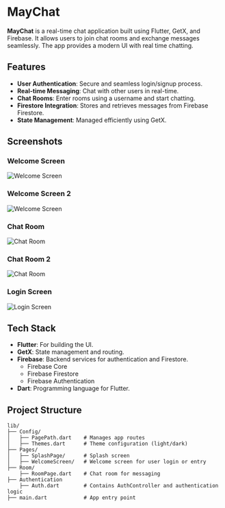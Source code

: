 # MayChat

**MayChat** is a real-time chat application built using Flutter, GetX, and Firebase. It allows users to join chat rooms and exchange messages seamlessly. The app provides a modern UI with real time chatting.

## Features

- **User Authentication**: Secure and seamless login/signup process.
- **Real-time Messaging**: Chat with other users in real-time.
- **Chat Rooms**: Enter rooms using a username and start chatting.
- **Firestore Integration**: Stores and retrieves messages from Firebase Firestore.
- **State Management**: Managed efficiently using GetX.

## Screenshots

### Welcome Screen
![Welcome Screen](screenshots/welcome_screen.png)

### Welcome Screen 2
![Welcome Screen](screenshots/welcome_screen2.png)

### Chat Room
![Chat Room](lib/screenshots/chat_room.png)

### Chat Room 2
![Chat Room](lib/screenshots/chat_room2.png)

### Login Screen
![Login Screen](lib/screenshots/login_screen.png)

## Tech Stack

- **Flutter**: For building the UI.
- **GetX**: State management and routing.
- **Firebase**: Backend services for authentication and Firestore.
  - Firebase Core
  - Firebase Firestore
  - Firebase Authentication
- **Dart**: Programming language for Flutter.

## Project Structure

```plaintext
lib/
├── Config/
│   ├── PagePath.dart    # Manages app routes
│   ├── Themes.dart      # Theme configuration (light/dark)
├── Pages/
│   ├── SplashPage/      # Splash screen
│   ├── WelcomeScreen/   # Welcome screen for user login or entry
├── Room/
    ├── RoomPage.dart    # Chat room for messaging
├── Authentication
    ├── Auth.dart        # Contains AuthController and authentication logic
├── main.dart            # App entry point
